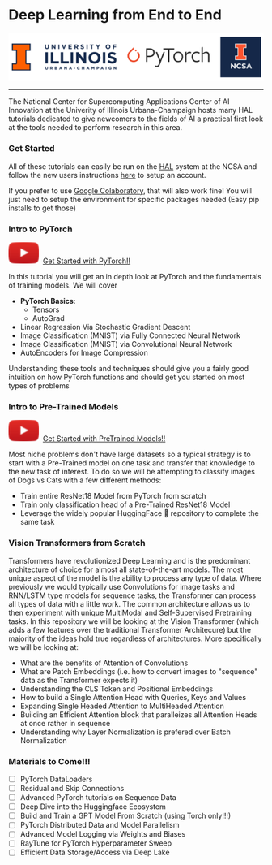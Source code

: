 # Deep Learning from End to End

![banner](src/visuals/banner.png)

---
The National Center for Supercomputing Applications Center of AI Innovation at the Univerity of Illinois
Urbana-Champaign hosts many HAL tutorials dedicated to give newcomers to the 
fields of AI a practical first look at the tools needed to perform research in 
this area. 

### Get Started
All of these tutorials can easily be run on the [HAL](https://wiki.ncsa.illinois.edu/display/ISL20/HAL+cluster)
system at the NCSA and follow the new users instructions [here](https://wiki.ncsa.illinois.edu/display/ISL20/New+User+Guide+for+HAL+System)
to setup an account. 

If you prefer to use [Google Colaboratory](https://colab.research.google.com/), that will also work fine! You will
just need to setup the environment for specific packages needed (Easy pip installs to get those)

### Intro to PyTorch

[![button](src/visuals/play_button.png)](https://www.youtube.com/watch?v=QzJql9AOGt4) &nbsp;[Get Started with PyTorch!!](Intro%20to%20PyTorch)

In this tutorial you will get an in depth look at PyTorch and the fundamentals of training models. We will cover
- **PyTorch Basics**:
  - Tensors
  - AutoGrad
- Linear Regression Via Stochastic Gradient Descent
- Image Classification (MNIST) via Fully Connected Neural Network
- Image Classification (MNIST) via Convolutional Neural Network
- AutoEncoders for Image Compression

Understanding these tools and techniques should give you a fairly good intuition on how PyTorch functions
and should get you started on most types of problems

### Intro to Pre-Trained Models
[![button](src/visuals/play_button.png)](https://www.youtube.com/watch?v=QzJql9AOGt4) &nbsp;[Get Started with PreTrained Models!!](Leveraging%20Pre-Trained%20Models)

Most niche problems don't have large datasets so a typical strategy is to start with a Pre-Trained model 
on one task and transfer that knowledge to the new task of interest. To do so we will be attempting to 
classify images of Dogs vs Cats with a few different methods:
- Train entire ResNet18 Model from PyTorch from scratch
- Train only classification head of a Pre-Trained ResNet18 Model
- Leverage the widely popular HuggingFace 🤗 repository to complete the same task

### Vision Transformers from Scratch 
Transformers have revolutionized Deep Learning and is the predominant architecture of choice for almost all
state-of-the-art models. The most unique aspect of the model is the ability to process any type of data. Where
previously we would typically use Convolutions for image tasks and RNN/LSTM type models for sequence tasks,
the Transformer can process all types of data with a little work. The common architecture allows us to then experiment
with unique MultiModal and Self-Supervised Pretraining tasks. In this repository we will be looking at the 
Vision Transformer (which adds a few features over the traditional Transformer Architecure) but the majority 
of the ideas hold true regardless of architectures. More specifically we will be looking at:
- What are the benefits of Attention of Convolutions
- What are Patch Embeddings (i.e. how to convert images to "sequence" data as the Transformer expects it)
- Understanding the CLS Token and Positional Embeddings
- How to build a Single Attention Head with Queries, Keys and Values
- Expanding Single Headed Attention to MultiHeaded Attention
- Building an Efficient Attention block that paralleizes all Attention Heads at once rather in sequence
- Understanding why Layer Normalization is prefered over Batch Normalization

### Materials to Come!!!
- [ ] PyTorch DataLoaders
- [ ] Residual and Skip Connections
- [ ] Advanced PyTorch tutorials on Sequence Data
- [ ] Deep Dive into the Huggingface Ecosystem
- [ ] Build and Train a GPT Model From Scratch (using Torch only!!!)
- [ ] PyTorch Distributed Data and Model Parallelism
- [ ] Advanced Model Logging via Weights and Biases
- [ ] RayTune for PyTorch Hyperparameter Sweep
- [ ] Efficient Data Storage/Access via Deep Lake
